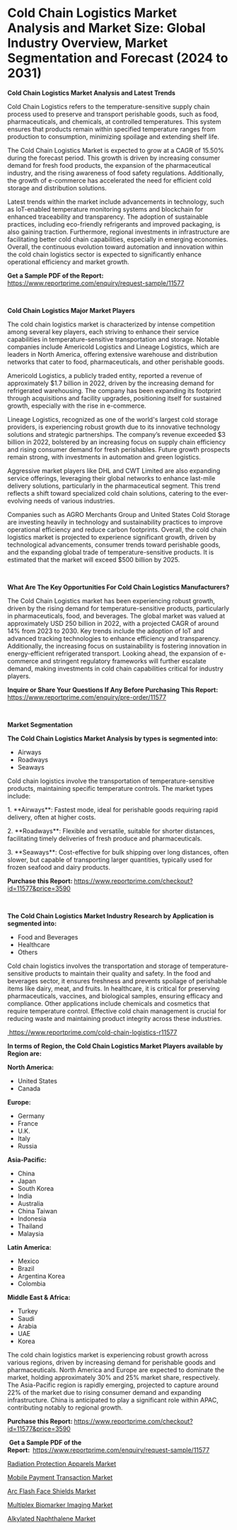 <p><h1>Cold Chain Logistics Market Analysis and Market Size: Global Industry Overview, Market Segmentation and Forecast (2024 to 2031)</h1></p><p><strong>Cold Chain Logistics Market Analysis and Latest Trends</strong></p>
<p><p>Cold Chain Logistics refers to the temperature-sensitive supply chain process used to preserve and transport perishable goods, such as food, pharmaceuticals, and chemicals, at controlled temperatures. This system ensures that products remain within specified temperature ranges from production to consumption, minimizing spoilage and extending shelf life.</p><p>The Cold Chain Logistics Market is expected to grow at a CAGR of 15.50% during the forecast period. This growth is driven by increasing consumer demand for fresh food products, the expansion of the pharmaceutical industry, and the rising awareness of food safety regulations. Additionally, the growth of e-commerce has accelerated the need for efficient cold storage and distribution solutions.</p><p>Latest trends within the market include advancements in technology, such as IoT-enabled temperature monitoring systems and blockchain for enhanced traceability and transparency. The adoption of sustainable practices, including eco-friendly refrigerants and improved packaging, is also gaining traction. Furthermore, regional investments in infrastructure are facilitating better cold chain capabilities, especially in emerging economies. Overall, the continuous evolution toward automation and innovation within the cold chain logistics sector is expected to significantly enhance operational efficiency and market growth.</p></p>
<p><strong>Get a Sample PDF of the Report:&nbsp;</strong> <a href="https://www.reportprime.com/enquiry/request-sample/11577?utm_campaign=1138&utm_medium=2&utm_source=Github&utm_content=ia&utm_term=16112024&utm_id=cold-chain-logistics">https://www.reportprime.com/enquiry/request-sample/11577</a></p>
<p>&nbsp;</p>
<p><strong>Cold Chain Logistics Major Market Players</strong></p>
<p><p>The cold chain logistics market is characterized by intense competition among several key players, each striving to enhance their service capabilities in temperature-sensitive transportation and storage. Notable companies include Americold Logistics and Lineage Logistics, which are leaders in North America, offering extensive warehouse and distribution networks that cater to food, pharmaceuticals, and other perishable goods.</p><p>Americold Logistics, a publicly traded entity, reported a revenue of approximately $1.7 billion in 2022, driven by the increasing demand for refrigerated warehousing. The company has been expanding its footprint through acquisitions and facility upgrades, positioning itself for sustained growth, especially with the rise in e-commerce.</p><p>Lineage Logistics, recognized as one of the world's largest cold storage providers, is experiencing robust growth due to its innovative technology solutions and strategic partnerships. The company’s revenue exceeded $3 billion in 2022, bolstered by an increasing focus on supply chain efficiency and rising consumer demand for fresh perishables. Future growth prospects remain strong, with investments in automation and green logistics.</p><p>Aggressive market players like DHL and CWT Limited are also expanding service offerings, leveraging their global networks to enhance last-mile delivery solutions, particularly in the pharmaceutical segment. This trend reflects a shift toward specialized cold chain solutions, catering to the ever-evolving needs of various industries.</p><p>Companies such as AGRO Merchants Group and United States Cold Storage are investing heavily in technology and sustainability practices to improve operational efficiency and reduce carbon footprints. Overall, the cold chain logistics market is projected to experience significant growth, driven by technological advancements, consumer trends toward perishable goods, and the expanding global trade of temperature-sensitive products. It is estimated that the market will exceed $500 billion by 2025.</p></p>
<p>&nbsp;</p>
<p><strong>What Are The Key Opportunities For Cold Chain Logistics Manufacturers?</strong></p>
<p><p>The Cold Chain Logistics market has been experiencing robust growth, driven by the rising demand for temperature-sensitive products, particularly in pharmaceuticals, food, and beverages. The global market was valued at approximately USD 250 billion in 2022, with a projected CAGR of around 14% from 2023 to 2030. Key trends include the adoption of IoT and advanced tracking technologies to enhance efficiency and transparency. Additionally, the increasing focus on sustainability is fostering innovation in energy-efficient refrigerated transport. Looking ahead, the expansion of e-commerce and stringent regulatory frameworks will further escalate demand, making investments in cold chain capabilities critical for industry players.</p></p>
<p><strong>Inquire or Share Your Questions If Any Before Purchasing This Report:</strong> <a href="https://www.reportprime.com/enquiry/pre-order/11577?utm_campaign=1138&utm_medium=2&utm_source=Github&utm_content=ia&utm_term=16112024&utm_id=cold-chain-logistics">https://www.reportprime.com/enquiry/pre-order/11577</a></p>
<p>&nbsp;</p>
<p><strong>Market Segmentation</strong></p>
<p><strong>The Cold Chain Logistics Market Analysis by types is segmented into:</strong></p>
<p><ul><li>Airways</li><li>Roadways</li><li>Seaways</li></ul></p>
<p><p>Cold chain logistics involve the transportation of temperature-sensitive products, maintaining specific temperature controls. The market types include:</p><p>1. **Airways**: Fastest mode, ideal for perishable goods requiring rapid delivery, often at higher costs.</p><p>2. **Roadways**: Flexible and versatile, suitable for shorter distances, facilitating timely deliveries of fresh produce and pharmaceuticals.</p><p>3. **Seaways**: Cost-effective for bulk shipping over long distances, often slower, but capable of transporting larger quantities, typically used for frozen seafood and dairy products.</p></p>
<p><strong>Purchase this Report:&nbsp;</strong><a href="https://www.reportprime.com/checkout?id=11577&price=3590&utm_campaign=1138&utm_medium=2&utm_source=Github&utm_content=ia&utm_term=16112024&utm_id=cold-chain-logistics">https://www.reportprime.com/checkout?id=11577&price=3590</a></p>
<p>&nbsp;</p>
<p><strong>The Cold Chain Logistics Market Industry Research by Application is segmented into:</strong></p>
<p><ul><li>Food and Beverages</li><li>Healthcare</li><li>Others</li></ul></p>
<p><p>Cold chain logistics involves the transportation and storage of temperature-sensitive products to maintain their quality and safety. In the food and beverages sector, it ensures freshness and prevents spoilage of perishable items like dairy, meat, and fruits. In healthcare, it is critical for preserving pharmaceuticals, vaccines, and biological samples, ensuring efficacy and compliance. Other applications include chemicals and cosmetics that require temperature control. Effective cold chain management is crucial for reducing waste and maintaining product integrity across these industries.</p></p>
<p><a href="https://www.reportprime.com/cold-chain-logistics-r11577?utm_campaign=1138&utm_medium=2&utm_source=Github&utm_content=ia&utm_term=16112024&utm_id=cold-chain-logistics">&nbsp;https://www.reportprime.com/cold-chain-logistics-r11577</a></p>
<p><strong>In terms of Region, the Cold Chain Logistics Market Players available by Region are:</strong></p>
<p>
    <p> <strong> North America: </strong>
        <ul>
            <li>United States</li>
            <li>Canada</li>
        </ul>
        </p> 
    <p> <strong> Europe: </strong>
        <ul>
            <li>Germany</li>
            <li>France</li>
            <li>U.K.</li>
            <li>Italy</li>
            <li>Russia</li>
        </ul>
        </p> 
    <p> <strong> Asia-Pacific: </strong>
        <ul>
            <li>China</li>
            <li>Japan</li>
            <li>South Korea</li>
            <li>India</li>
            <li>Australia</li>
            <li>China Taiwan</li>
            <li>Indonesia</li>
            <li>Thailand</li>
            <li>Malaysia</li>
        </ul>
        </p> 
    <p> <strong> Latin America: </strong>
        <ul>
            <li>Mexico</li>
            <li>Brazil</li>
            <li>Argentina Korea</li>
            <li>Colombia</li>
        </ul>
        </p> 
    <p> <strong> Middle East & Africa: </strong>
        <ul>
            <li>Turkey</li>
            <li>Saudi</li>
            <li>Arabia</li>
            <li>UAE</li>
            <li>Korea</li>
        </ul>
    </p>
    </p>
<p><p>The cold chain logistics market is experiencing robust growth across various regions, driven by increasing demand for perishable goods and pharmaceuticals. North America and Europe are expected to dominate the market, holding approximately 30% and 25% market share, respectively. The Asia-Pacific region is rapidly emerging, projected to capture around 22% of the market due to rising consumer demand and expanding infrastructure. China is anticipated to play a significant role within APAC, contributing notably to regional growth.</p></p>
<p><strong>Purchase this Report: </strong><a href="https://www.reportprime.com/checkout?id=11577&price=3590&utm_campaign=1138&utm_medium=2&utm_source=Github&utm_content=ia&utm_term=16112024&utm_id=cold-chain-logistics">https://www.reportprime.com/checkout?id=11577&price=3590</a></p>
<p>&nbsp;<strong>Get a Sample PDF of the Report:&nbsp;&nbsp;</strong><a href="https://www.reportprime.com/enquiry/request-sample/11577?utm_campaign=1138&utm_medium=2&utm_source=Github&utm_content=ia&utm_term=16112024&utm_id=cold-chain-logistics">https://www.reportprime.com/enquiry/request-sample/11577</a></p>
<p><strong></strong></p>
<p><p><a href="https://www.linkedin.com/pulse/global-radiation-protection-apparels-market-comprehensive-analysis-pmxwc?utm_campaign=1138&utm_medium=2&utm_source=Github&utm_content=ia&utm_term=16112024&utm_id=cold-chain-logistics">Radiation Protection Apparels Market</a></p><p><a href="https://issuu.com/reportprime-2/docs/mobile-payment-transaction-market-s_74ab2b8022205f?utm_campaign=1138&utm_medium=2&utm_source=Github&utm_content=ia&utm_term=16112024&utm_id=cold-chain-logistics">Mobile Payment Transaction Market</a></p><p><a href="https://www.linkedin.com/pulse/regional-adaptations-global-arc-flash-face-shields-market-trends-dmewc?utm_campaign=1138&utm_medium=2&utm_source=Github&utm_content=ia&utm_term=16112024&utm_id=cold-chain-logistics">Arc Flash Face Shields Market</a></p><p><a href="https://issuu.com/reportprime-2/docs/multiplex-biomarker-imaging-market-_3019f1c5fa6ee5?utm_campaign=1138&utm_medium=2&utm_source=Github&utm_content=ia&utm_term=16112024&utm_id=cold-chain-logistics">Multiplex Biomarker Imaging Market</a></p><p><a href="https://www.linkedin.com/pulse/global-alkylated-naphthalene-market-landscape-future-bclxe?utm_campaign=1138&utm_medium=2&utm_source=Github&utm_content=ia&utm_term=16112024&utm_id=cold-chain-logistics">Alkylated Naphthalene Market</a></p></p>